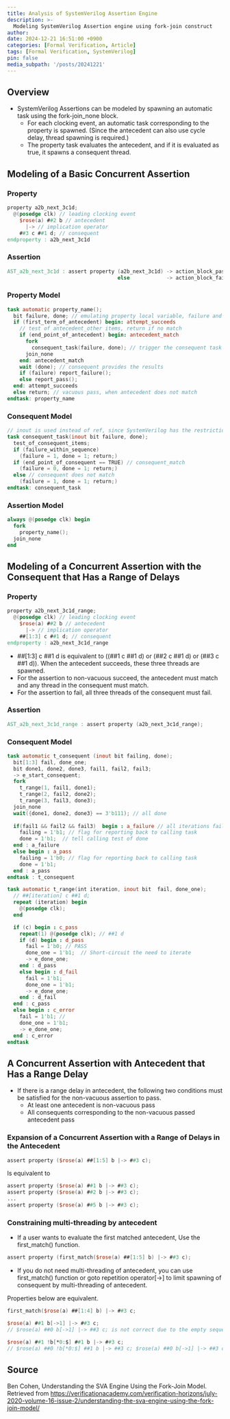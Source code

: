 ```yaml
---
title: Analysis of SystemVerilog Assertion Engine
description: >-
  Modeling SystemVerilog Assertion engine using fork-join construct
author:
date: 2024-12-21 16:51:00 +0900
categories: [Formal Verification, Article]
tags: [Formal Verification, SystemVerilog]
pin: false
media_subpath: '/posts/20241221'
---
```



## Overview
- SystemVerilog Assertions can be modeled by spawning an automatic task using the fork-join_none block.
  - For each clocking event, an automatic task corresponding to the property is spawned. (Since the antecedent can also use cycle delay, thread spawning is required.)
  - The property task evaluates the antecedent, and if it is evaluated as true, it spawns a consequent thread.


## Modeling of a Basic Concurrent Assertion


### Property
```Verilog
property a2b_next_3c1d;
  @(posedge clk) // leading clocking event
    $rose(a) ##2 b // antecedent
      |-> // implication operator
    ##3 c ##1 d; // consequent
endproperty : a2b_next_3c1d
```


### Assertion
```verilog
AST_a2b_next_3c1d : assert property (a2b_next_3c1d) -> action_block_pass;
                                    else            -> action_block_fail;
```


### Property Model
```verilog
task automatic property_name();
  bit failure, done; // emulating property local variable, failure and done flags
  if (first_term_of_antecedent) begin: attempt_succeeds
    // test of antecedent_other items, return if no match
    if (end_point_of_antecedent) begin: antecedent_match
      fork
        consequent_task(failure, done); // trigger the consequent task
      join_none
    end: antecedent_match
    wait (done); // consequent provides the results
    if (failure) report_failure();
    else report_pass();
  end: attempt_succeeds
  else return; // vacuous pass, when antecedent does not match
endtask: property_name
```


### Consequent Model
```verilog
// inout is used instead of ref, since SystemVerilog has the restriction that an actual argument passed by reference cannot be used within fork-join_any or fork-join_none constructs
task consequent_task(inout bit failure, done);
  test_of_consequent_items;
  if (failure_within_sequence)
    (failure = 1, done = 1; return;)
  if (end_point_of_consequent == TRUE) // consequent_match
    (failure = 0, done = 1; return;)
  else // consequent does not match
    (failure = 1, done = 1; return;)
endtask: consequent_task
```


### Assertion Model
```verilog
always @(posedge clk) begin
  fork
    property_name();
  join_none
end
```


## Modeling of a Concurrent Assertion with the Consequent that Has a Range of Delays


### Property
```Verilog
property a2b_next_3c1d_range;
  @(posedge clk) // leading clocking event
    $rose(a) ##2 b // antecedent
      |-> // implication operator
    ##[1:3] c ##1 d; // consequent
endproperty : a2b_next_3c1d_range
```

- ##[1:3] c ##1 d is equivalent to ((##1 c ##1 d) or (##2 c ##1 d) or (##3 c ##1 d)). When the antecedent succeeds, these three threads are spawned.
- For the assertion to non-vacuous succeed, the antecedent must match and any thread in the consequent must match.
- For the assertion to fail, all three threads of the consequent must fail.


### Assertion
```verilog
AST_a2b_next_3c1d_range : assert property (a2b_next_3c1d_range);
```


### Consequent Model
```verilog
task automatic t_consequent (inout bit failing, done);
  bit[1:3] fail, done_one; 
  bit done1, done2, done3, fail1, fail2, fail3;
  -> e_start_consequent;
  fork
    t_range(1, fail1, done1);  
    t_range(2, fail2, done2); 
    t_range(3, fail3, done3); 
  join_none
  wait({done1, done2, done3} == 3'b111); // all done
        
  if(fail1 && fail2 && fail3)  begin : a_failure // all iterations failed
    failing = 1'b1; // flag for reporting back to calling task      
    done = 1'b1;  // tell calling test of done 
  end : a_failure
  else begin : a_pass
    failing = 1'b0; // flag for reporting back to calling task   
    done = 1'b1;   
  end : a_pass  
endtask : t_consequent
```

```verilog
task automatic t_range(int iteration, inout bit  fail, done_one);
  // ##[iteration] c ##1 d;
  repeat (iteration) begin
    @(posedge clk);
  end

  if (c) begin : c_pass
    repeat(1) @(posedge clk); // ##1 d
    if (d) begin : d_pass
      fail = 1'b0; // PASS       
      done_one = 1'b1;  // Short-circuit the need to iterate   
      -> e_done_one; 
    end : d_pass
    else begin : d_fail 
      fail = 1'b1;
      done_one = 1'b1;
      -> e_done_one; 
    end : d_fail   
  end : c_pass
  else begin : c_error
    fail = 1'b1; //  
    done_one = 1'b1;  
    -> e_done_one;    
  end : c_error 
endtask
```


## A Concurrent Assertion with Antecedent that Has a Range Delay
- If there is a range delay in antecedent, the following two conditions must be satisfied for the non-vacuous assertion to pass.
  - At least one antecedent is non-vacuous pass
  - All consequents corresponding to the non-vacuous passed antecedent pass

### Expansion of a Concurrent Assertion with a Range of Delays in the Antecedent
```verilog
assert property ($rose(a) ##[1:5] b |-> ##3 c);
```


Is equivalent to


```verilog
assert property ($rose(a) ##1 b |-> ##3 c);
assert property ($rose(a) ##2 b |-> ##3 c);
...
assert property ($rose(a) ##5 b |-> ##3 c);
```


### Constraining multi-threading by antecedent
- If a user wants to evaluate the first matched antecedent, Use the first_match() function.
```verilog
assert property (first_match($rose(a) ##[1:5] b) |-> ##3 c);
```


- If you do not need multi-threading of antecedent, you can use first_match() function or goto repetition operator[->] to limit spawning of consequent by multi-threading of antecedent.

Properties below are equivalent.
```verilog
first_match($rose(a) ##[1:4] b) |-> ##3 c;

$rose(a) ##1 b[->1] |-> ##3 c;
// $rose(a) ##0 b[->1] |-> ##3 c; is not correct due to the empty sequence

$rose(a) ##1 !b[*0:$] ##1 b |-> ##3 c;
// $rose(a) ##0 !b[*0:$] ##1 b |-> ##3 c; $rose(a) ##0 b[->1] |-> ##3 c; is not correct due to the empty sequence
```


## Source
Ben Cohen, Understanding the SVA Engine Using the Fork-Join Model. Retrieved from https://verificationacademy.com/verification-horizons/july-2020-volume-16-issue-2/understanding-the-sva-engine-using-the-fork-join-model/